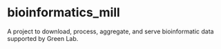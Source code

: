 # bioinformatics_mill
A project to download, process, aggregate, and serve bioinformatic data supported by Green Lab.
